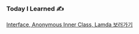 ### Today I Learned ✍️

[Interface, Anonymous Inner Class, Lamda 보러가기](https://silicon-echinodon-49c.notion.site/Interface-Anonymous-Inner-Class-Lamda-218a564bc2398070a583f28abb596f9e)